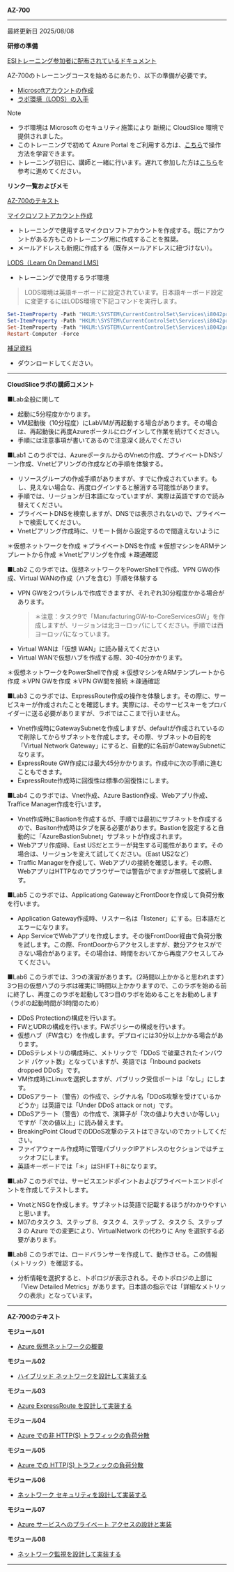 **AZ-700**
***

最終更新日 2025/08/08

**研修の準備**

[ESIトレーニング参加者に配布されているドキュメント](https://query.prod.cms.rt.microsoft.com/cms/api/am/binary/RE4Rje8)

AZ-700のトレーニングコースを始めるにあたり、以下の準備が必要です。

- [Microsoftアカウントの作成](https://github.com/naonao71/note/blob/main/prep/msa.md)
- [ラボ環境（LODS）の入手](https://github.com/naonao71/note/blob/main/prep/lods.md)

> [!NOTE]
> - ラボ環境は Microsoft のセキュリティ施策により 新規に CloudSlice 環境で提供されました。
> - このトレーニングで初めて Azure Portal をご利用する方は、[こちら](https://learn.microsoft.com/ja-jp/training/modules/tour-azure-portal/)で操作方法を学習できます。
> - トレーニング初日に、講師と一緒に行います。遅れて参加した方は[こちら](https://query.prod.cms.rt.microsoft.com/cms/api/am/binary/RE4VkE4)を参考に進めてください。

**リンク一覧およびメモ**
 
 <!--
AZ-700 ラボトップ（[日本語](https://github.com/MicrosoftLearning/AZ-700JA-Designing-and-Implementing-Microsoft-Azure-Networking-Solutions/tree/master/Instructions/Exercises)/[英語](https://github.com/MicrosoftLearning/AZ-700-Designing-and-Implementing-Microsoft-Azure-Networking-Solutions/tree/master/Instructions/Exercises)）
-->

[AZ-700のテキスト](https://learn.microsoft.com/ja-jp/training/paths/design-implement-microsoft-azure-networking-solutions-az-700/)

[マイクロソフトアカウント作成](https://account.microsoft.com/account/Account)

- トレーニングで使用するマイクロソフトアカウントを作成する。既にアカウントがある方もこのトレーニング用に作成することを推奨。
- メールアドレスも新規に作成する（既存メールアドレスに紐づけない）。

[LODS（Learn On Demand LMS)](https://esi.learnondemand.net/User/Login?ReturnUrl=%2F)

- トレーニングで使用するラボ環境

 > LODS環境は英語キーボードに設定されています。日本語キーボード設定に変更するにはLODS環境で下記コマンドを実行します。

```powershell
Set-ItemProperty -Path "HKLM:\SYSTEM\CurrentControlSet\Services\i8042prt\Parameters" -Name "LayerDriver JPN" -Value "kbd106.dll"
Set-ItemProperty -Path "HKLM:\SYSTEM\CurrentControlSet\Services\i8042prt\Parameters" -Name "OverrideKeyboardType" -Value 7
Set-ItemProperty -Path "HKLM:\SYSTEM\CurrentControlSet\Services\i8042prt\Parameters" -Name "OverrideKeyboardSubtype" -Value 2
Restart-Computer -Force
```


[補足資料](https://github.com/naonao71/note/blob/main/AZ-700/AZ-700%E8%A3%9C%E8%B6%B3%E8%B3%87%E6%96%99Ver1.1.pdf)

- ダウンロードしてください。


<!--
[ESI Security Courses 配布用](https://github.com/naonao71/note/blob/main/AZ-500/ESI%20Security%20Courses%20%E9%85%8D%E5%B8%83%E7%94%A8.pdf)

- Microsoft が提供しているコース内容概要マップ

***

**ラボのシミュレーション**
- モジュール01
  - [Azure で仮想ネットワークを設計および実装する](https://learn.microsoft.com/ja-jp/training/modules/introduction-to-azure-virtual-networks/4-exercise-design-implement-virtual-network-azure)
  - [Azure で DNS 設定を構成する](https://learn.microsoft.com/ja-jp/training/modules/introduction-to-azure-virtual-networks/6-exercise-configure-domain-name-servers-configuration-azure)
  - [グローバル仮想ネットワーク ピアリングを使用して 2 つの Azure 仮想ネットワークを接続する](https://learn.microsoft.com/ja-jp/training/modules/introduction-to-azure-virtual-networks/8-exercise-connect-two-azure-virtual-networks-global)
- モジュール02
  - [仮想ネットワーク ゲートウェイを作成および構成する](https://learn.microsoft.com/ja-jp/training/modules/design-implement-hybrid-networking/3-exercise-create-configure-local-network-gateway)
  - [Azure portal を使用して仮想 WAN を作成する](https://learn.microsoft.com/ja-jp/training/modules/design-implement-hybrid-networking/7-exercise-create-virtual-wan-by-using-azure-portal)
- モジュール03
  - [ExpressRoute ゲートウェイを構成する](https://learn.microsoft.com/ja-jp/training/modules/design-implement-azure-expressroute/4-exercise-configure-expressroute-gateway)
  - [ExpressRoute 回線のプロビジョニング](https://learn.microsoft.com/ja-jp/training/modules/design-implement-azure-expressroute/5-exercise-provision-expressroute-circuit)
- モジュール04
  - [Azure のロード バランサーを作成し、構成する](https://learn.microsoft.com/ja-jp/training/modules/load-balancing-non-https-traffic-azure/4-exercise-create-configure-azure-load-balancer)
  - [Azure portal を使用して Traffic Manager プロファイルを作成する](https://learn.microsoft.com/ja-jp/training/modules/load-balancing-non-https-traffic-azure/6-exercise-create-traffic-manager-profile-using-azure-portal)
- モジュール05
  - [Azure Application Gateway をデプロイする](https://learn.microsoft.com/ja-jp/training/modules/load-balancing-https-traffic-azure/4-exercise-deploy-azure-application-gateway)
  - [Azure portal を使用して高可用性 Web アプリケーションのフロント ドアを作成する](https://learn.microsoft.com/ja-jp/training/modules/load-balancing-https-traffic-azure/6-exercise-create-front-door-for-highly-available)
- モジュール06
  - [Azure portal を使用して仮想ネットワーク上に DDoS Protection を構成する](https://learn.microsoft.com/ja-jp/training/modules/design-implement-network-security-monitoring/4-exercise-configure-ddos-protection-virtual-network-using-azure-portal)
  - [Azure portal を使用して Azure Firewall をデプロイして構成する](https://learn.microsoft.com/ja-jp/training/modules/design-implement-network-security-monitoring/7-exercise-deploy-configure-azure-firewall-using-azure-portal)
  - [Azure Firewall Manager を使用して仮想ハブのセキュリティを保護する](https://learn.microsoft.com/ja-jp/training/modules/design-implement-network-security-monitoring/9-exercise-secure-your-virtual-hub-using-azure-firewall-manager)
- モジュール07
  - [Azure PowerShell を使用して Azure プライベート エンドポイントを作成する](https://learn.microsoft.com/ja-jp/training/modules/design-implement-private-access-to-azure-services/5-exercise-restrict-network-paas-resources-virtual-network-service-endpoints)
  - [仮想ネットワーク サービス エンドポイントを使用して、PaaS リソースへのネットワーク アクセスを制限する](https://learn.microsoft.com/ja-jp/training/modules/design-implement-private-access-to-azure-services/6-exercise-create-azure-private-endpoint-using-azure-powershell)
- モジュール08
  - [Azure Monitor を使用してロード バランサー リソースを監視する](https://learn.microsoft.com/ja-jp/training/modules/design-implement-network-monitoring/3-exercise-monitor-load-balancer-resource-using-azure-monitor)


**ラボのリンク（講師翻訳修正済み）**

- モジュール01
  - [Azure で仮想ネットワークを設計および実装する](https://github.com/naonao71/AZ-700JA-Designing-and-Implementing-Microsoft-Azure-Networking-Solutions/blob/master/Instructions/Exercises/M01-Unit%204%20Design%20and%20implement%20a%20Virtual%20Network%20in%20Azure.md)
  - [Azure で DNS 設定を構成する](https://github.com/naonao71/AZ-700JA-Designing-and-Implementing-Microsoft-Azure-Networking-Solutions/blob/master/Instructions/Exercises/M01-Unit%206%20Configure%20DNS%20settings%20in%20Azure.md)
  - [グローバル仮想ネットワーク ピアリングを使用して 2 つの Azure 仮想ネットワークを接続する](https://github.com/naonao71/AZ-700JA-Designing-and-Implementing-Microsoft-Azure-Networking-Solutions/blob/master/Instructions/Exercises/M01-Unit%208%20Connect%20two%20Azure%20Virtual%20Networks%20using%20global%20virtual%20network%20peering.md)
- モジュール02
  - [仮想ネットワーク ゲートウェイを作成および構成する](https://github.com/naonao71/AZ-700JA-Designing-and-Implementing-Microsoft-Azure-Networking-Solutions/blob/master/Instructions/Exercises/M02-Unit%203%20Create%20and%20configure%20a%20virtual%20network%20gateway.md)
  - [Azure portal を使用して仮想 WAN を作成する](https://github.com/naonao71/AZ-700JA-Designing-and-Implementing-Microsoft-Azure-Networking-Solutions/blob/master/Instructions/Exercises/M02-Unit%207%20Create%20a%20Virtual%20WAN%20by%20using%20Azure%20Portal.md)
- モジュール03
  - [ExpressRoute ゲートウェイを構成する](https://github.com/naonao71/AZ-700JA-Designing-and-Implementing-Microsoft-Azure-Networking-Solutions/blob/master/Instructions/Exercises/M03-Unit%204%20Configure%20an%20ExpressRoute%20Gateway.md)
  - [ExpressRoute 回線のプロビジョニング](https://github.com/naonao71/AZ-700JA-Designing-and-Implementing-Microsoft-Azure-Networking-Solutions/blob/master/Instructions/Exercises/M03-Unit%205%20Provision%20an%20ExpressRoute%20circuit.md)
- モジュール04
  - [Azure のロード バランサーを作成し、構成する](https://github.com/naonao71/AZ-700JA-Designing-and-Implementing-Microsoft-Azure-Networking-Solutions/blob/master/Instructions/Exercises/M04-Unit%204%20Create%20and%20configure%20an%20Azure%20load%20balancer.md)
  - [Azure portal を使用して Traffic Manager プロファイルを作成する](https://github.com/naonao71/AZ-700JA-Designing-and-Implementing-Microsoft-Azure-Networking-Solutions/blob/master/Instructions/Exercises/M04-Unit%206%20Create%20a%20Traffic%20Manager%20profile%20using%20the%20Azure%20portal.md)
- モジュール05
  - [Azure Application Gateway をデプロイする](https://github.com/naonao71/AZ-700JA-Designing-and-Implementing-Microsoft-Azure-Networking-Solutions/blob/master/Instructions/Exercises/M05-Unit%204%20Deploy%20Azure%20application%20gateway.md)
  - [Azure portal を使用して高可用性 Web アプリケーションのフロント ドアを作成する](https://github.com/naonao71/AZ-700JA-Designing-and-Implementing-Microsoft-Azure-Networking-Solutions/blob/master/Instructions/Exercises/M05-Unit%206%20Create%20a%20front%20door%20for%20a%20highly%20available%20web%20application%20using%20the%20Azure%20portal.md)
- モジュール06
  - [Azure portal を使用して仮想ネットワーク上に DDoS Protection を構成する](https://github.com/naonao71/AZ-700JA-Designing-and-Implementing-Microsoft-Azure-Networking-Solutions/blob/master/Instructions/Exercises/M06-Unit%204%20Configure%20DDoS%20Protection%20on%20a%20virtual%20network%20using%20the%20Azure%20portal.md)
  - [Azure portal を使用して Azure Firewall をデプロイして構成する](https://github.com/naonao71/AZ-700JA-Designing-and-Implementing-Microsoft-Azure-Networking-Solutions/blob/master/Instructions/Exercises/M06-Unit%207%20Deploy%20and%20configure%20Azure%20Firewall%20using%20the%20Azure%20portal.md)
  - [Azure Firewall Manager を使用して仮想ハブのセキュリティを保護する](https://github.com/naonao71/AZ-700JA-Designing-and-Implementing-Microsoft-Azure-Networking-Solutions/blob/master/Instructions/Exercises/M06-Unit%209%20Secure%20your%20virtual%20hub%20using%20Azure%20Firewall%20Manager.md)
- モジュール07
  - [Azure PowerShell を使用して Azure プライベート エンドポイントを作成する](https://github.com/naonao71/AZ-700JA-Designing-and-Implementing-Microsoft-Azure-Networking-Solutions/blob/master/Instructions/Exercises/M07-Unit%203%20Create%20an%20Azure%20private%20endpoint%20using%20Azure%20PowerShell.md)
  - [仮想ネットワーク サービス エンドポイントを使用して、PaaS リソースへのネットワーク アクセスを制限する](https://github.com/naonao71/AZ-700JA-Designing-and-Implementing-Microsoft-Azure-Networking-Solutions/blob/master/Instructions/Exercises/M07-Unit%205%20Restrict%20network%20access%20to%20PaaS%20resources%20with%20virtual%20network%20service%20endpoints.md)
- モジュール08
  - [Azure Monitor を使用してロード バランサー リソースを監視する](https://github.com/naonao71/AZ-700JA-Designing-and-Implementing-Microsoft-Azure-Networking-Solutions/blob/master/Instructions/Exercises/M08-Unit%203%20Monitor%20a%20load%20balancer%20resource%20using%20Azure%20Monitor.md)

-->
***

**CloudSliceラボの講師コメント**

■Lab全般に関して
- 起動に5分程度かかります。
- VM起動後（10分程度）にLabVMが再起動する場合があります。その場合は、再起動後に再度Azureポータルにログインして作業を続けてください。
- 手順には注意事項が書いてあるので注意深く読んでください

■Lab1
このラボでは、AzureポータルからのVnetの作成、プライベートDNSゾーン作成、Vnetピアリングの作成などの手順を体験する。

- リソースグループの作成手順がありますが、すでに作成されています。もし、見えない場合な、再度ログインすると解消する可能性があります。
- 手順では、リージョンが日本語になっていますが、実際は英語ですので読み替えてください。
- プライベートDNSを検索しますが、DNSでは表示されないので、プライベートで検索してください。
- Vnetピアリング作成時に、リモート側から設定するので間違えないように

＊仮想ネットワークを作成
＊プライベートDNSを作成
＊仮想マシンをARMテンプレートから作成
＊Vnetピアリングを作成
＊疎通確認



■Lab2
このラボでは、仮想ネットワークをPowerShellで作成、VPN GWの作成、Virtual WANの作成（ハブを含む）手順を体験する

- VPN GWを2つパラレルで作成できますが、それぞれ30分程度かかる場合があります。
  > ＊注意：タスク9で「ManufacturingGW-to-CoreServicesGW」を作成しますが、リージョンは北ヨーロッパにしてください。手順では西ヨーロッパになっています。
- Virtual WANは「仮想 WAN」に読み替えてください
- Virtual WANで仮想ハブを作成する際、30-40分かかります。

＊仮想ネットワークをPowerShellで作成
＊仮想マシンをARMテンプレートから作成
＊VPN GWを作成
＊VPN GW間を接続
＊疎通確認

■Lab3
このラボでは、ExpressRoute作成の操作を体験します。その際に、サービスキーが作成されたことを確認します。実際には、そのサービスキーをプロバイダーに送る必要がありますが、ラボではここまで行いません。

- Vnet作成時にGatewaySubnetを作成しますが、defaultが作成されているので削除してからサブネットを作成します。その際、サブネットの目的を「Virtual Network Gateway」にすると、自動的に名前がGatewaySubnetになります。
- ExpressRoute GW作成には最大45分かかります。作成中に次の手順に進むこともできます。
- ExpressRoute作成時に回復性は標準の回復性にします。

■Lab4
このラボでは、Vnet作成、Azure Bastion作成、Webアプリ作成、Traffice Manager作成を行います。

- Vnet作成時にBastionを作成するが、手順では最初にサブネットを作成するので、Basiton作成時はタブを戻る必要があります。Bastionを設定すると自動的に「AzureBastionSubnet」サブネットが作成されます。
- Webアプリ作成時、East USだとエラーが発生する可能性があります。その場合は、リージョンを変えて試してください。（East US2など）
- Traffic Managerを作成して、Webアプリの接続を確認します。その際、WebアプリはHTTPなのでブラウザーでは警告がでますが無視して接続します。



■Lab5
このラボでは、Applicationg GatewayとFrontDoorを作成して負荷分散を行います。

- Application Gateway作成時、リスナー名は「listener」にする。日本語だとエラーになります。
- App ServiceでWebアプリを作成します。その後FrontDoor経由で負荷分散を試します。この際、FrontDoorからアクセスしますが、数分アクセスができない場合があります。その場合は、時間をおいてから再度アクセスしてみてください。

■Lab6
このラボでは、3つの演習があります。（2時間以上かかると思われます）3つ目の仮想ハブのラボは確実に1時間以上かかりますので、このラボを始める前に終了し、再度このラボを起動して3つ目のラボを始めることをお勧めします（ラボの起動時間が3時間のため）

- DDoS Protectionの構成を行います。
- FWとUDRの構成を行います。FWポリシーの構成を行います。
- 仮想ハブ（FW含む）を作成します。デプロイには30分以上かかる場合があります。
- DDoSテレメトリの構成時に、メトリックで「DDoS で破棄されたインバウンド パケット数」となっていますが、英語では「Inbound packets dropped DDoS」です。
- VM作成時にLinuxを選択しますが、パブリック受信ポートは「なし」にします。
- DDoSアラート（警告）の作成で、シグナル名「DDoS攻撃を受けているかどうか」は英語では「Under DDoS attack or not」です。
- DDoSアラート（警告）の作成で、演算子が「次の値より大きいか等しい」ですが「次の値以上」に読み替えます。
- BreakingPoint CloudでのDDoS攻撃のテストはできないのでカットしてください。
- ファイアウォール作成時に管理パブリックIPアドレスのセクションではチェックオフにします。
- 英語キーボードでは「＊」はSHIFT＋8になります。


■Lab7
このラボでは、サービスエンドポイントおよびプライベートエンドポイントを作成してテストします。

- VnetとNSGを作成します。サブネットは英語で記載するほうがわかりやすいと思います。
- M07のタスク 3、ステップ 8、タスク 4、ステップ 2、タスク 5、ステップ 3 の Azure での変更により、VirtualNetwork の代わりに Any を選択する必要があります。

■Lab8
このラボでは、ロードバランサーを作成して、動作させる。この情報（メトリック）を確認する。

- 分析情報を選択すると、トポロジが表示される。そのトポロジの上部に「View Detailed Metrics」があります。日本語の指示では「詳細なメトリックの表示」となっています。

***

**AZ-700のテキスト**

**モジュール01**
- [Azure 仮想ネットワークの概要](https://learn.microsoft.com/ja-jp/training/modules/introduction-to-azure-virtual-networks/?wt.mc_id=esi_m2l_content_wwl)</BR>

**モジュール02**
- [ハイブリッド ネットワークを設計して実装する](https://learn.microsoft.com/ja-jp/training/modules/design-implement-hybrid-networking/?wt.mc_id=esi_m2l_content_wwl)

**モジュール03**
- [Azure ExpressRoute を設計して実装する](https://learn.microsoft.com/ja-jp/training/modules/design-implement-azure-expressroute/?wt.mc_id=esi_m2l_content_wwl)

**モジュール04**
- [Azure での非 HTTP(S) トラフィックの負荷分散](https://learn.microsoft.com/ja-jp/training/modules/load-balancing-non-https-traffic-azure/?wt.mc_id=esi_m2l_content_wwl)

**モジュール05**
- [Azure での HTTP(S) トラフィックの負荷分散](https://learn.microsoft.com/ja-jp/training/modules/load-balancing-https-traffic-azure/?wt.mc_id=esi_m2l_content_wwl)

**モジュール06**
- [ネットワーク セキュリティを設計して実装する](https://learn.microsoft.com/ja-jp/training/modules/design-implement-network-security-monitoring/?wt.mc_id=esi_m2l_content_wwl)

**モジュール07**
- [Azure サービスへのプライベート アクセスの設計と実装](https://learn.microsoft.com/ja-jp/training/modules/design-implement-private-access-to-azure-services/?wt.mc_id=esi_m2l_content_wwl)

**モジュール08**
- [ネットワーク監視を設計して実装する](https://learn.microsoft.com/ja-jp/training/modules/design-implement-network-monitoring/?wt.mc_id=esi_m2l_content_wwl)



***



